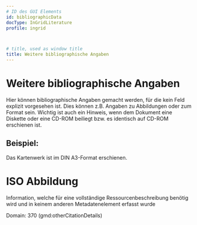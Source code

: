 ```yaml
---
# ID des GUI Elements
id: bibliographicData
docType: InGridLiterature
profile: ingrid



# title, used as window title
title: Weitere bibliographische Angaben
---
```


# Weitere bibliographische Angaben

Hier können bibliographische Angaben gemacht werden, für die kein Feld explizit vorgesehen ist. Dies können z.B. Angaben zu Abbildungen oder zum Format sein. Wichtig ist auch ein Hinweis, wenn dem Dokument eine Diskette oder eine CD-ROM beiliegt bzw. es identisch auf CD-ROM erschienen ist.

## Beispiel:

Das Kartenwerk ist im DIN A3-Format erschienen.

# ISO Abbildung

Information, welche für eine vollständige Ressourcenbeschreibung benötig wird und in keinem anderen Metadatenelement erfasst  wurde

Domain: 370 (gmd:otherCitationDetails)
